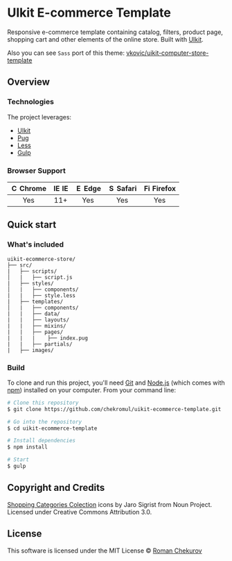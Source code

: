 # UIkit E-commerce Template

Responsive e-commerce template containing catalog, filters, product page, shopping cart and other elements of the online store. Built with [UIkit](https://getuikit.com).



Also you can see `Sass` port of this theme: [vkovic/uikit-computer-store-template](https://github.com/vkovic/uikit-computer-store-template) 



## Overview

### Technologies

The project leverages:

- [UIkit](https://getuikit.com)
- [Pug](https://pugjs.org)
- [Less](http://lesscss.org)
- [Gulp](https://gulpjs.com)


### Browser Support
| <img src="https://user-images.githubusercontent.com/1215767/34348387-a2e64588-ea4d-11e7-8267-a43365103afe.png" alt="Chrome" width="16px" height="16px" /> Chrome | <img src="https://user-images.githubusercontent.com/1215767/34348590-250b3ca2-ea4f-11e7-9efb-da953359321f.png" alt="IE" width="16px" height="16px" /> IE | <img src="https://user-images.githubusercontent.com/1215767/34348380-93e77ae8-ea4d-11e7-8696-9a989ddbbbf5.png" alt="Edge" width="16px" height="16px" /> Edge | <img src="https://user-images.githubusercontent.com/1215767/34348394-a981f892-ea4d-11e7-9156-d128d58386b9.png" alt="Safari" width="16px" height="16px" /> Safari | <img src="https://user-images.githubusercontent.com/1215767/34348383-9e7ed492-ea4d-11e7-910c-03b39d52f496.png" alt="Firefox" width="16px" height="16px" /> Firefox |
| :---------: | :---------: | :---------: | :---------: | :---------: |
| Yes | 11+ | Yes | Yes | Yes |

## Quick start

### What's included

```
uikit-ecommerce-store/
├── src/
|   ├── scripts/
│   |   ├── script.js
|   ├── styles/
│   |   ├── components/
|   |   ├── style.less
|   ├── templates/
│   |   ├── components/
|   |   ├── data/
|   |   ├── layouts/
|   |   ├── mixins/
|   |   ├── pages/
|   |   |    ├── index.pug
|   |   ├── partials/
|   ├── images/

```

### Build

To clone and run this project, you'll need [Git](https://git-scm.com) and [Node.js](https://nodejs.org/en/download/) (which comes with [npm](https://npmjs.com)) installed on your computer. From your command line:

```bash
# Clone this repository
$ git clone https://github.com/chekromul/uikit-ecommerce-template.git

# Go into the repository
$ cd uikit-ecommerce-template

# Install dependencies
$ npm install

# Start
$ gulp
```

## Copyright and Credits

[Shopping Categories Colection](https://thenounproject.com/jarosigrist/collection/shopping-categories) icons by Jaro Sigrist from Noun Project. Licensed under Creative Commons Attribution 3.0.

## License

This software is licensed under the MIT License © [Roman Chekurov](https://github.com/chekromul)
